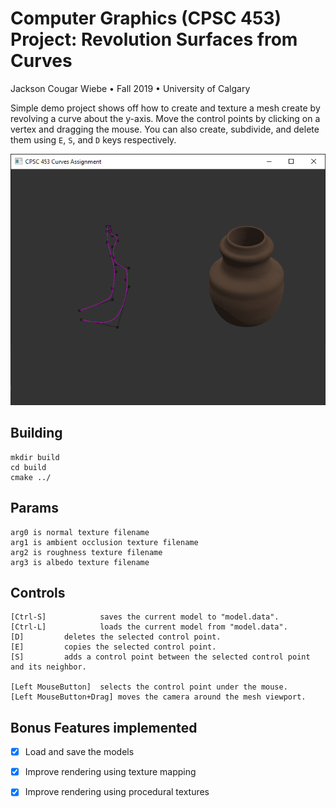 # Computer Graphics (CPSC 453) Project: Revolution Surfaces from Curves
Jackson Cougar Wiebe &bull; Fall 2019 &bull; University of Calgary


Simple demo project shows off how to create and texture a mesh create by revolving a curve about the y-axis. 
Move the control points by clicking on a vertex and dragging the mouse. 
You can also create, subdivide, and delete them using `E`, `S`, and `D` keys respectively.

![example](./docs/images/example.png)

## Building

    mkdir build
    cd build
    cmake ../

## Params

    arg0 is normal texture filename
    arg1 is ambient occlusion texture filename
    arg2 is roughness texture filename
    arg3 is albedo texture filename

## Controls

    [Ctrl-S]	        saves the current model to "model.data".
    [Ctrl-L]	        loads the current model from "model.data".
    [D]			deletes the selected control point.
    [E]			copies the selected control point.
    [S]			adds a control point between the selected control point and its neighbor.

    [Left MouseButton]	selects the control point under the mouse.
    [Left MouseButton+Drag] moves the camera around the mesh viewport.

## Bonus Features implemented

- [x] Load and save the models
- [x] Improve rendering using texture mapping
- [x] Improve rendering using procedural textures

